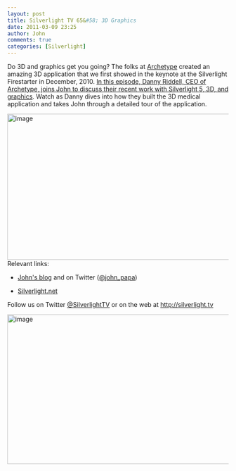 ```yaml
---
layout: post
title: Silverlight TV 65&#58; 3D Graphics
date: 2011-03-09 23:25
author: John
comments: true
categories: [Silverlight]
---
```

<p>Do 3D and graphics get you going? The folks at <a href="http://www.archetype-inc.com/">Archetype</a> created an amazing 3D application that we first showed in the keynote at the Silverlight Firestarter in December, 2010. <a href="http://jpapa.me/sltv65">In this episode, Danny Riddell, CEO of Archetype, joins John to discuss their recent work with Silverlight 5, 3D, and graphics</a>. Watch as Danny dives into how they built the 3D medical application and takes John through a detailed tour of the application.</p>  <p><a href="http://jpapa.me/sltv65"><img style="background-image: none; border-bottom: 0px; border-left: 0px; padding-left: 0px; padding-right: 0px; display: inline; border-top: 0px; border-right: 0px; padding-top: 0px" title="image" border="0" alt="image" src="/wp-content/uploads/files/media/image/Windows-Live-Writer/Silverlight-TV-65-3D-Graphics_11E71/image_5.png" width="595" height="332" /></a>    <br />Relevant links:</p>  <ul>   <li>     <p><a href="/">John's blog</a> and on Twitter (<a href="http://twitter.com/john_papa">@john_papa</a>)</p>   </li>    <li><a href="http://silverlight.net">Silverlight.net</a></li> </ul>  <p>Follow us on Twitter <a href="http://www.twitter.com/SilverlightTV">@SilverlightTV</a> or on the web at <a href="http://silverlight.tv/">http://silverlight.tv</a></p>  <p><a href="http://jpapa.me/sltv65"><img style="background-image: none; border-bottom: 0px; border-left: 0px; padding-left: 0px; padding-right: 0px; display: inline; border-top: 0px; border-right: 0px; padding-top: 0px" title="image" border="0" alt="image" src="/wp-content/uploads/files/media/image/Windows-Live-Writer/Silverlight-TV-65-3D-Graphics_11E71/image_6.png" width="602" height="340" /></a></p>

